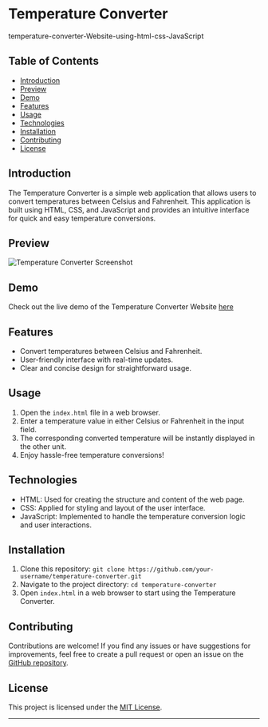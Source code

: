 # Temperature Converter

temperature-converter-Website-using-html-css-JavaScript

## Table of Contents
- [Introduction](#introduction)
- [Preview](#Preview)
- [Demo](#Demo)
- [Features](#features)
- [Usage](#usage)
- [Technologies](#technologies)
- [Installation](#installation)
- [Contributing](#contributing)
- [License](#license)

## Introduction
The Temperature Converter is a simple web application that allows users to convert temperatures between Celsius and Fahrenheit. This application is built using HTML, CSS, and JavaScript and provides an intuitive interface for quick and easy temperature conversions.
## Preview

![Temperature Converter Screenshot](https://github.com/nakkina-sekhar/OIBSIP/tree/main/oibsip_level-1/oibsip_taskno-3/img)
## Demo

Check out the live demo of the  Temperature Converter Website [here](https://temperature-converter-website-1.netlify.app/)
## Features
- Convert temperatures between Celsius and Fahrenheit.
- User-friendly interface with real-time updates.
- Clear and concise design for straightforward usage.

## Usage
1. Open the `index.html` file in a web browser.
2. Enter a temperature value in either Celsius or Fahrenheit in the input field.
3. The corresponding converted temperature will be instantly displayed in the other unit.
4. Enjoy hassle-free temperature conversions!

## Technologies
- HTML: Used for creating the structure and content of the web page.
- CSS: Applied for styling and layout of the user interface.
- JavaScript: Implemented to handle the temperature conversion logic and user interactions.

## Installation
1. Clone this repository: `git clone https://github.com/your-username/temperature-converter.git`
2. Navigate to the project directory: `cd temperature-converter`
3. Open `index.html` in a web browser to start using the Temperature Converter.

## Contributing
Contributions are welcome! If you find any issues or have suggestions for improvements, feel free to create a pull request or open an issue on the [GitHub repository](https://github.com/your-username/temperature-converter).

## License
This project is licensed under the [MIT License](LICENSE).

---

   
